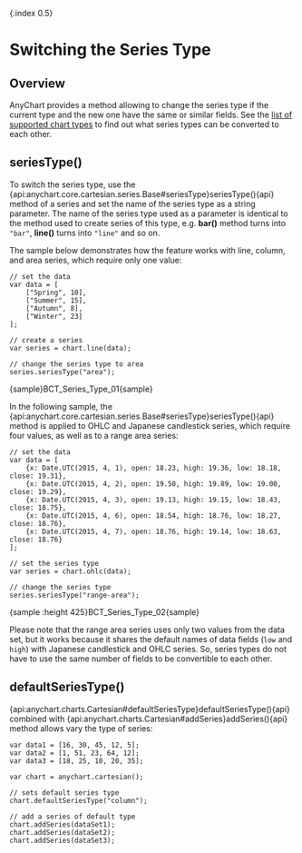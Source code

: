 {:index 0.5}
# Switching the Series Type

## Overview

AnyChart provides a method allowing to change the series type if the current type and the new one have the same or similar fields. See the [list of supported chart types](../Quick_Start/Supported_Charts_Types) to find out what series types can be converted to each other.

## seriesType()

To switch the series type, use the {api:anychart.core.cartesian.series.Base#seriesType}seriesType(){api} method of a series and set the name of the series type as a string parameter. The name of the series type used as a parameter is identical to the method used to create series of this type, e.g. **bar()** method turns into `"bar"`, **line()** turns into `"line"` and so on.

The sample below demonstrates how the feature works with line, column, and area series, which require only one value:

```
// set the data
var data = [
    ["Spring", 10], 
    ["Summer", 15],
    ["Autumn", 8],
    ["Winter", 23]
];

// create a series
var series = chart.line(data);

// change the series type to area
series.seriesType("area");
```

{sample}BCT\_Series\_Type\_01{sample}

In the following sample, the {api:anychart.core.cartesian.series.Base#seriesType}seriesType(){api} method is applied to OHLC and Japanese candlestick series, which require four values, as well as to a range area series:

```
// set the data
var data = [
    {x: Date.UTC(2015, 4, 1), open: 18.23, high: 19.36, low: 18.18, close: 19.31},
    {x: Date.UTC(2015, 4, 2), open: 19.50, high: 19.89, low: 19.00, close: 19.29},
    {x: Date.UTC(2015, 4, 3), open: 19.13, high: 19.15, low: 18.43, close: 18.75},
    {x: Date.UTC(2015, 4, 6), open: 18.54, high: 18.76, low: 18.27, close: 18.76},
    {x: Date.UTC(2015, 4, 7), open: 18.76, high: 19.14, low: 18.63, close: 18.76}
];

// set the series type
var series = chart.ohlc(data);

// change the series type
series.seriesType("range-area");
```

{sample :height 425}BCT\_Series\_Type\_02{sample}

Please note that the range area series uses only two values from the data set, but it works because it shares the default names of data fields (`low` and `high`) with Japanese candlestick and OHLC series. So, series types do not have to use the same number of fields to be convertible to each other.

## defaultSeriesType()

{api:anychart.charts.Cartesian#defaultSeriesType}defaultSeriesType(){api} combined with {api:anychart.charts.Cartesian#addSeries}addSeries(){api} method allows vary the type of series:

```
var data1 = [16, 30, 45, 12, 5];
var data2 = [1, 51, 23, 64, 12];
var data3 = [18, 25, 10, 20, 35];

var chart = anychart.cartesian();

// sets default series type
chart.defaultSeriesType("column");

// add a series of default type
chart.addSeries(dataSet1);
chart.addSeries(dataSet2);
chart.addSeries(dataSet3);
```


